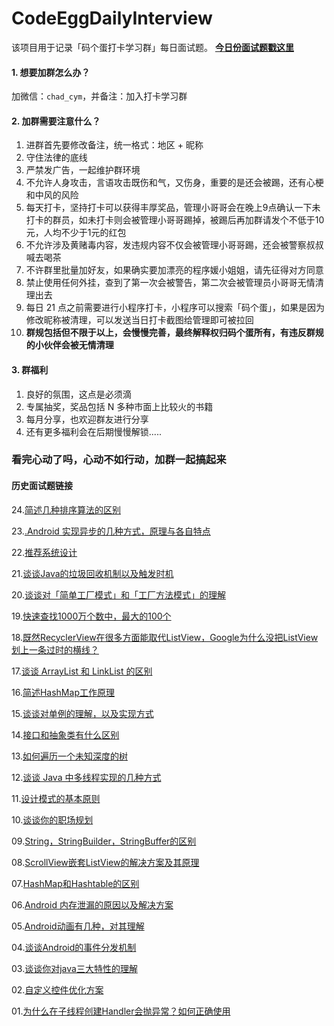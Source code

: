# CodeEggDailyInterview

该项目用于记录「码个蛋打卡学习群」每日面试题。 **[今日份面试题戳这里](https://github.com/codeegginterviewgroup/CodeEggDailyInterview/issues/24)**

#### 1. 想要加群怎么办？
加微信：`chad_cym`，并备注：加入打卡学习群

#### 2. 加群需要注意什么？
1. 进群首先要修改备注，统一格式：地区 + 昵称
2. 守住法律的底线
3. 严禁发广告，一起维护群环境
4. 不允许人身攻击，言语攻击既伤和气，又伤身，重要的是还会被踢，还有心梗和中风的风险
5. 每天打卡，坚持打卡可以获得丰厚奖品，管理小哥哥会在晚上9点确认一下未打卡的群员，如未打卡则会被管理小哥哥踢掉，被踢后再加群请发个不低于10元，人均不少于1元的红包
6. 不允许涉及黄赌毒内容，发违规内容不仅会被管理小哥哥踢，还会被警察叔叔喊去喝茶
7. 不许群里批量加好友，如果确实要加漂亮的程序媛小姐姐，请先征得对方同意
8. 禁止使用任何外挂，查到了第一次会被警告，第二次会被管理员小哥哥无情清理出去
9. 每日 21 点之前需要进行小程序打卡，小程序可以搜索「码个蛋」，如果是因为修改昵称被清理，可以发送当日打卡截图给管理即可被拉回
10. **群规包括但不限于以上，会慢慢完善，最终解释权归码个蛋所有，有违反群规的小伙伴会被无情清理**

#### 3. 群福利
1. 良好的氛围，这点是必须滴
2. 专属抽奖，奖品包括 N 多种市面上比较火的书籍
3. 每月分享，也欢迎群友进行分享
4. 还有更多福利会在后期慢慢解锁.....

### 看完心动了吗，心动不如行动，加群一起搞起来

#### 历史面试题链接
24.[简述几种排序算法的区别](https://github.com/codeegginterviewgroup/CodeEggDailyInterview/blob/master/%E7%AE%97%E6%B3%95%EF%BC%8C%E6%95%B0%E6%8D%AE%E7%BB%93%E6%9E%84/24.%E7%AE%80%E8%BF%B0%E5%87%A0%E7%A7%8D%E6%8E%92%E5%BA%8F%E7%AE%97%E6%B3%95%E7%9A%84%E5%8C%BA%E5%88%AB.md)

23.[.Android 实现异步的几种方式，原理与各自特点](https://github.com/codeegginterviewgroup/CodeEggDailyInterview/blob/master/Android%20%E5%9F%BA%E7%A1%80/23.Android%20%E5%AE%9E%E7%8E%B0%E5%BC%82%E6%AD%A5%E7%9A%84%E5%87%A0%E7%A7%8D%E6%96%B9%E5%BC%8F%EF%BC%8C%E5%8E%9F%E7%90%86%E4%B8%8E%E5%90%84%E8%87%AA%E7%89%B9%E7%82%B9.md)

22.[推荐系统设计](https://github.com/codeegginterviewgroup/CodeEggDailyInterview/blob/master/%E5%85%B6%E4%BB%96/22.%E6%8E%A8%E8%8D%90%E7%B3%BB%E7%BB%9F%E8%AE%BE%E8%AE%A1.md)

21.[谈谈Java的垃圾回收机制以及触发时机](https://github.com/codeegginterviewgroup/CodeEggDailyInterview/blob/master/JVM/21.%E8%B0%88%E8%B0%88Java%E7%9A%84%E5%9E%83%E5%9C%BE%E5%9B%9E%E6%94%B6%E6%9C%BA%E5%88%B6%E4%BB%A5%E5%8F%8A%E8%A7%A6%E5%8F%91%E6%97%B6%E6%9C%BA.md) 

20.[谈谈对「简单工厂模式」和「工厂方法模式」的理解](https://github.com/codeegginterviewgroup/CodeEggDailyInterview/blob/master/%E8%AE%BE%E8%AE%A1%E6%A8%A1%E5%BC%8F/20.%E8%B0%88%E8%B0%88%E5%AF%B9%E3%80%8C%E7%AE%80%E5%8D%95%E5%B7%A5%E5%8E%82%E6%A8%A1%E5%BC%8F%E3%80%8D%E5%92%8C%E3%80%8C%E5%B7%A5%E5%8E%82%E6%96%B9%E6%B3%95%E6%A8%A1%E5%BC%8F%E3%80%8D%E7%9A%84%E7%90%86%E8%A7%A3.md)

19.[快速查找1000万个数中，最大的100个](https://github.com/codeegginterviewgroup/CodeEggDailyInterview/blob/master/%E7%AE%97%E6%B3%95%EF%BC%8C%E6%95%B0%E6%8D%AE%E7%BB%93%E6%9E%84/19.%E5%BF%AB%E9%80%9F%E6%9F%A5%E6%89%BE1000%E4%B8%87%E4%B8%AA%E6%95%B0%E4%B8%AD%EF%BC%8C%E6%9C%80%E5%A4%A7%E7%9A%84100%E4%B8%AA(%E7%AE%97%E6%B3%95).md)

18.[既然RecyclerView在很多方面能取代ListView，Google为什么没把ListView划上一条过时的横线？](https://github.com/codeegginterviewgroup/CodeEggDailyInterview/blob/master/Android%20%E5%9F%BA%E7%A1%80/18.%E6%97%A2%E7%84%B6RecyclerView%E5%9C%A8%E5%BE%88%E5%A4%9A%E6%96%B9%E9%9D%A2%E8%83%BD%E5%8F%96%E4%BB%A3ListView%EF%BC%8CGoogle%E4%B8%BA%E4%BB%80%E4%B9%88%E6%B2%A1%E6%8A%8AListView%E5%88%92%E4%B8%8A%E4%B8%80%E6%9D%A1%E8%BF%87%E6%97%B6%E7%9A%84%E6%A8%AA%E7%BA%BF%EF%BC%9F.md)

17.[谈谈 ArrayList 和 LinkList 的区别](https://github.com/codeegginterviewgroup/CodeEggDailyInterview/blob/master/Java%20%E5%9F%BA%E7%A1%80/17.%E8%B0%88%E8%B0%88%20ArrayList%20%E5%92%8C%20LinkList%20%E7%9A%84%E5%8C%BA%E5%88%AB.md)

16.[简述HashMap工作原理](https://github.com/codeegginterviewgroup/CodeEggDailyInterview/blob/master/Java%20%E5%9F%BA%E7%A1%80/16.%E7%AE%80%E8%BF%B0HashMap%E5%B7%A5%E4%BD%9C%E5%8E%9F%E7%90%86.md)

15.[谈谈对单例的理解，以及实现方式](https://github.com/codeegginterviewgroup/CodeEggDailyInterview/blob/master/%E8%AE%BE%E8%AE%A1%E6%A8%A1%E5%BC%8F/15.%E8%B0%88%E8%B0%88%E5%AF%B9%E5%8D%95%E4%BE%8B%E7%9A%84%E7%90%86%E8%A7%A3%EF%BC%8C%E4%BB%A5%E5%8F%8A%E5%AE%9E%E7%8E%B0%E6%96%B9%E5%BC%8F.md)

14.[接口和抽象类有什么区别](https://github.com/codeegginterviewgroup/CodeEggDailyInterview/blob/master/Java%20%E5%9F%BA%E7%A1%80/14.%E6%8E%A5%E5%8F%A3%E5%92%8C%E6%8A%BD%E8%B1%A1%E7%B1%BB%E6%9C%89%E4%BB%80%E4%B9%88%E5%8C%BA%E5%88%AB.md)

13.[如何遍历一个未知深度的树](https://github.com/codeegginterviewgroup/CodeEggDailyInterview/blob/master/%E7%AE%97%E6%B3%95%EF%BC%8C%E6%95%B0%E6%8D%AE%E7%BB%93%E6%9E%84/13.%E5%A6%82%E4%BD%95%E9%81%8D%E5%8E%86%E4%B8%80%E4%B8%AA%E6%9C%AA%E7%9F%A5%E6%B7%B1%E5%BA%A6%E7%9A%84%E6%A0%91.md)

12.[谈谈 Java 中多线程实现的几种方式](https://github.com/codeegginterviewgroup/CodeEggDailyInterview/blob/master/Java%20%E5%9F%BA%E7%A1%80/12.%E8%B0%88%E8%B0%88%20Java%20%E4%B8%AD%E5%A4%9A%E7%BA%BF%E7%A8%8B%E5%AE%9E%E7%8E%B0%E7%9A%84%E5%87%A0%E7%A7%8D%E6%96%B9%E5%BC%8F.md)

11.[设计模式的基本原则](https://github.com/codeegginterviewgroup/CodeEggDailyInterview/blob/master/%E8%AE%BE%E8%AE%A1%E6%A8%A1%E5%BC%8F/11.%E8%AE%BE%E8%AE%A1%E6%A8%A1%E5%BC%8F%E7%9A%84%E5%9F%BA%E6%9C%AC%E5%8E%9F%E5%88%99.md)

10.[谈谈你的职场规划](https://github.com/codeegginterviewgroup/CodeEggDailyInterview/blob/master/%E5%85%B6%E4%BB%96/10.%E8%B0%88%E8%B0%88%E4%BD%A0%E7%9A%84%E8%81%8C%E5%9C%BA%E8%A7%84%E5%88%92.md)

09.[String，StringBuilder，StringBuffer的区别](https://github.com/codeegginterviewgroup/CodeEggDailyInterview/blob/master/Java%20%E5%9F%BA%E7%A1%80/09.String%EF%BC%8CStringBuilder%EF%BC%8CStringBuffer%E7%9A%84%E5%8C%BA%E5%88%AB.md)

08.[ScrollView嵌套ListView的解决方案及其原理](https://github.com/codeegginterviewgroup/CodeEggDailyInterview/blob/master/Android%20%E5%9F%BA%E7%A1%80/08.ScrollView%E5%B5%8C%E5%A5%97ListView%E7%9A%84%E8%A7%A3%E5%86%B3%E6%96%B9%E6%A1%88%E5%8F%8A%E5%85%B6%E5%8E%9F%E7%90%86.md)

07.[HashMap和Hashtable的区别](https://github.com/codeegginterviewgroup/CodeEggDailyInterview/blob/master/Java%20%E5%9F%BA%E7%A1%80/07.HashMap%E5%92%8CHashtable%E7%9A%84%E5%8C%BA%E5%88%AB.md)

06.[Android 内存泄漏的原因以及解决方案](https://github.com/codeegginterviewgroup/CodeEggDailyInterview/blob/master/Android%20%E5%9F%BA%E7%A1%80/06.Android%20%E5%86%85%E5%AD%98%E6%B3%84%E6%BC%8F%E7%9A%84%E5%8E%9F%E5%9B%A0%E4%BB%A5%E5%8F%8A%E8%A7%A3%E5%86%B3%E6%96%B9%E6%A1%88.md)

05.[Android动画有几种，对其理解](https://github.com/codeegginterviewgroup/CodeEggDailyInterview/blob/master/Android%20%E5%9F%BA%E7%A1%80/05.Android%E5%8A%A8%E7%94%BB%E6%9C%89%E5%87%A0%E7%A7%8D%EF%BC%8C%E5%AF%B9%E5%85%B6%E7%90%86%E8%A7%A3.md)

04.[谈谈Android的事件分发机制](https://github.com/codeegginterviewgroup/CodeEggDailyInterview/blob/master/Android%20%E5%9F%BA%E7%A1%80/04.%E8%B0%88%E8%B0%88Android%E7%9A%84%E4%BA%8B%E4%BB%B6%E5%88%86%E5%8F%91%E6%9C%BA%E5%88%B6.md)

03.[谈谈你对java三大特性的理解](https://github.com/codeegginterviewgroup/CodeEggDailyInterview/blob/master/Java%20%E5%9F%BA%E7%A1%80/03.%E8%B0%88%E8%B0%88%E4%BD%A0%E5%AF%B9java%E4%B8%89%E5%A4%A7%E7%89%B9%E6%80%A7%E7%9A%84%E7%90%86%E8%A7%A3.md)

02.[自定义控件优化方案](https://github.com/codeegginterviewgroup/CodeEggDailyInterview/blob/master/Android%20%E5%9F%BA%E7%A1%80/02.%E8%87%AA%E5%AE%9A%E4%B9%89%E6%8E%A7%E4%BB%B6%E4%BC%98%E5%8C%96%E6%96%B9%E6%A1%88.md)

01.[为什么在子线程创建Handler会抛异常？如何正确使用](https://github.com/codeegginterviewgroup/CodeEggDailyInterview/blob/master/Android%20%E5%9F%BA%E7%A1%80/01.%E4%B8%BA%E4%BB%80%E4%B9%88%E5%9C%A8%E5%AD%90%E7%BA%BF%E7%A8%8B%E5%88%9B%E5%BB%BAHandler%E4%BC%9A%E6%8A%9B%E5%BC%82%E5%B8%B8%EF%BC%9F%E5%A6%82%E4%BD%95%E6%AD%A3%E7%A1%AE%E4%BD%BF%E7%94%A8.md)

